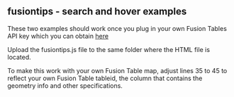 ## fusiontips - search and hover examples

These two examples should work once you plug in your own Fusion Tables API key which you can obtain [here](https://code.google.com/apis/console)

Upload the fusiontips.js file to the same folder where the HTML file is located.

To make this work with your own Fusion Table map, adjust lines 35 to 45 to reflect your own Fusion Table tableid, the column that contains the geometry info and other specifications.
